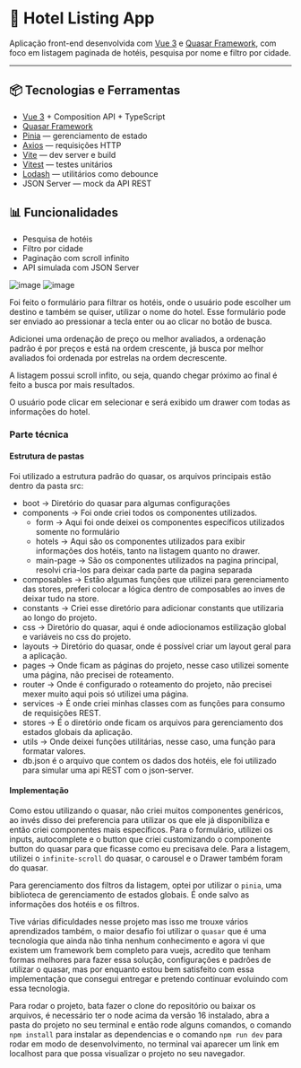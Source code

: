 # 🏨 Hotel Listing App

Aplicação front-end desenvolvida com [Vue 3](https://vuejs.org/) e [Quasar Framework](https://quasar.dev/), com foco em listagem paginada de hotéis, pesquisa por nome e filtro por cidade.

---

## 📦 Tecnologias e Ferramentas

- [Vue 3](https://vuejs.org/) + Composition API + TypeScript
- [Quasar Framework](https://quasar.dev/)
- [Pinia](https://pinia.vuejs.org/) — gerenciamento de estado
- [Axios](https://axios-http.com/) — requisições HTTP
- [Vite](https://vitejs.dev/) — dev server e build
- [Vitest](https://vitest.dev/) — testes unitários
- [Lodash](https://lodash.com/) — utilitários como debounce
- JSON Server — mock da API REST

## 📊 Funcionalidades
- Pesquisa de hotéis
- Filtro por cidade
- Paginação com scroll infinito
- API simulada com JSON Server

![image](https://github.com/user-attachments/assets/c18d04a6-333e-4092-bd9c-16b0c40827a5)
![image](https://github.com/user-attachments/assets/43c171e5-123c-4811-a6e2-d09b9e168a9a)


Foi feito o formulário para filtrar os hotéis, onde o usuário pode escolher um destino e também se quiser, utilizar o nome do hotel.
Esse formulário pode ser enviado ao pressionar a tecla enter ou ao clicar no botão de busca.

Adicionei uma ordenação de preço ou melhor avaliados, a ordenação padrão é por preços e está na ordem crescente, já busca por melhor avaliados foi ordenada por estrelas na ordem decrescente.

A listagem possui scroll infito, ou seja, quando chegar próximo ao final é feito a busca por mais resultados.

O usuário pode clicar em selecionar e será exibido um drawer com todas as informações do hotel.

### Parte técnica

#### Estrutura de pastas

Foi utilizado a estrutura padrão do quasar, os arquivos principais estão dentro da pasta src:

- boot -> Diretório do quasar para algumas configurações
- components -> Foi onde criei todos os componentes utilizados.
  - form -> Aqui foi onde deixei os componentes específicos utilizados somente no formulário
  - hotels -> Aqui são os componentes utilizados para exibir informações dos hotéis, tanto na listagem quanto no drawer.
  - main-page -> São os componentes utilizados na pagina principal, resolvi cria-los para deixar cada parte da pagina separada
- composables -> Estão algumas funções que utilizei para gerenciamento das stores, preferi colocar a lógica dentro de composables ao inves de deixar tudo na store.
- constants -> Criei esse diretório para adicionar constants que utilizaria ao longo do projeto.
- css -> Diretório do quasar, aqui é onde adiocionamos estilização global e variáveis no css do projeto.
- layouts -> Diretório do quasar, onde é possível criar um layout geral para a aplicação.
- pages -> Onde ficam as páginas do projeto, nesse caso utilizei somente uma página, não precisei de roteamento.
- router -> Onde é configurado o roteamento do projeto, não precisei mexer muito aqui pois só utilizei uma página.
- services -> É onde criei minhas classes com as funções para consumo de requisições REST.
- stores -> É o diretório onde ficam os arquivos para gerenciamento dos estados globais da aplicação.
- utils -> Onde deixei funções utilitárias, nesse caso, uma função para formatar valores.
- db.json é o arquivo que contem os dados dos hotéis, ele foi utilizado para simular uma api REST com o json-server.

#### Implementação

Como estou utilizando o quasar, não criei muitos componentes genéricos, ao invés disso dei preferencia para utilizar os que ele já disponibiliza e então criei componentes mais específicos. Para o formulário, utilizei os inputs, autocomplete e o button que criei customizando o componente button do quasar para que ficasse como eu precisava dele.
Para a listagem, utilizei o `infinite-scroll` do quasar, o carousel e o Drawer também foram do quasar.

Para gerenciamento dos filtros da listagem, optei por utilizar o `pinia`, uma biblioteca de gerenciamento de estados globais. É onde salvo as informações dos hotéis e os filtros.

Tive várias dificuldades nesse projeto mas isso me trouxe vários aprendizados também, o maior desafio foi utilizar o `quasar` que é uma tecnologia que ainda não tinha nenhum conhecimento e agora vi que existem um framework bem completo para vuejs, acredito que tenham formas melhores para fazer essa solução, configurações e padrões de utilizar o quasar, mas por enquanto estou bem satisfeito com essa implementação que consegui entregar e pretendo continuar evoluindo com essa tecnologia.

Para rodar o projeto, 
bata fazer o clone do repositório ou baixar os arquivos, é necessário ter o node acima da versão 16 instalado, abra a pasta do projeto no seu terminal e então rode alguns comandos, o comando `npm install` para instalar as dependencias e o comando `npm run dev` para rodar em modo de desenvolvimento, no terminal vai aparecer um link em localhost para que possa visualizar o projeto no seu navegador.

